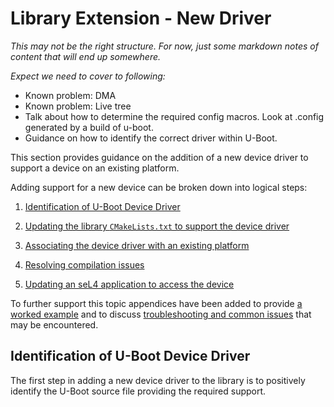 # Library Extension - New Driver

_This may not be the right structure. For now, just some markdown notes of content that will end up somewhere._

_Expect we need to cover to following:_
- Known problem: DMA
- Known problem: Live tree
- Talk about how to determine the required config macros. Look at .config generated by a build of u-boot.
- Guidance on how to identify the correct driver within U-Boot.

This section provides guidance on the addition of a new device driver to support a device on an existing platform.

Adding support for a new device can be broken down into logical steps:

1. [Identification of U-Boot Device Driver]()

2. [Updating the library `CMakeLists.txt` to support the device driver]()

3. [Associating the device driver with an existing platform]()

4. [Resolving compilation issues]()

5. [Updating an seL4 application to access the device]()

To further support this topic appendices have been added to provide [a worked example](./appendices/add_driver_worked_example.md) and to discuss [troubleshooting and common issues]() that may be encountered.

## Identification of U-Boot Device Driver

The first step in adding a new device driver to the library is to positively identify the U-Boot source file providing the required support.
